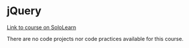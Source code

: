 # jQuery

[Link to course on SoloLearn](https://www.sololearn.com/learning/1082)

There are no code projects nor code practices available for this course.